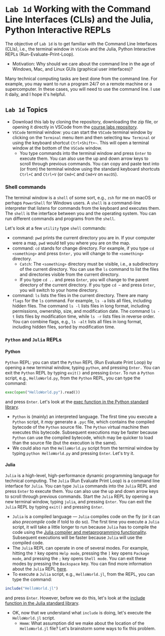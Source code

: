 # `Lab 1d` Working with the Command Line Interfaces (CLIs) and the Julia, Python Interactive REPLs
The objective of `Lab 1d` is to get familiar with the Command Line Interfaces (CLIs), i.e., the terminal window in `VSCode` and the Julia, Python Interactive REPLs (Run-Evaluate-Print-Loop).
* Motivation: Why should we care about the command line in the age of Windows, Mac, and Linux GUIs (graphical user interfaces)? 

Many technical computing tasks are best done from the command line. For example, you may want to run a program 24/7 on a remote machine or a supercomputer. In these cases, you will need to use the command line. I use it daily, and I hope it's helpful.

## `Lab 1d` Topics
* Download this lab by cloning the repository, downloading the zip file, or opening it directly in VSCode from the [course labs repository](https://github.com/varnerlab/CHEME-4800-5800-Labs-AY-2024).
* `VSCode` terminal window: you can start the `VSCode` terminal window by clicking on the `Terminal` menu item and then selecting `New Terminal` or using the keyboard shortcut `Ctrl+Shift+~`. This will open a terminal window at the bottom of the `VSCode` window. 
    * You type commands into the terminal window and press `Enter` to execute them. You can also use the up and down arrow keys to scroll through previous commands. You can copy and paste text into (or from) the terminal window using the standard keyboard shortcuts `Ctrl+C` and `Ctrl+V` (or `Cmd+C` and `Cmd+V` on `macOS`). 

### Shell commands
The terminal window is a `shell` of some sort, e.g., `zsh` for me on macOS or perhaps `PowerShell` for Windows users. A `shell` is a command-line interpreter that listens for commands from the keyboard and executes them. The `shell` is the interface between you and the operating system. You can run different commands and programs from the `shell`. 

Let's look at a few `utility` type `shell` commands:
* command: `pwd` prints the current directory you are in. If your computer were a map, `pwd` would tell you where you are on the map.
* command: `cd` stands for change directory. For example, if you type `cd <something>` and press `Enter,` you will change to the `<something>` directory. 
    * `Catch`: The `<something>` directory must be visible, i.e., a subdirectory of the current directory. You can use the `ls` command to list the files and directories visible from the current directory.
    * If you type `cd ..` and press `Enter`, you will change to the parent directory of the current directory. If you type `cd ~` and press `Enter`, you will switch to your home directory. 
* command: `ls` lists the files in the current directory. There are many `flags` for the `ls` command. For example, `ls -a` lists all files, including hidden files. The command `ls -l` lists files in long format, including permissions, ownership, size, and modification date. The command `ls -t` lists files by modification time, while `ls -r` lists files in reverse order. You can combine flags, e.g., `ls -alt` lists all files in long format, including hidden files, sorted by modification time.

### `Python` and `Julia` REPLs   

#### Python
`Python` REPL: you can start the `Python` REPL (Run Evaluate Print Loop) by opening a new terminal window, typing `python`, and pressing `Enter.` You can exit the `Python` REPL by typing `exit()` and pressing `Enter`. To run a `Python` script, e.g., `HelloWorld.py`, from the `Python` REPL, you can type the command:
```python
exec(open("HelloWorld.py").read())
```
and press `Enter`. Let's look at the [exec function in the Python standard library](https://docs.python.org/3/library/functions.html#exec).
* `Python` is (mainly) an interpreted language. The first time you execute a `Python` script, it _may_ generate a `.pyc` file, which contains the compiled bytecode of the `Python` source file. The `Python` virtual machine then executes this bytecode. Subsequent executions may be faster because `Python` can use the compiled bytecode, which may be quicker to load than the source file (but the execution is the same).
* We could also run the `HelloWorld.py` script from the terminal window by typing `python HelloWorld.py` and pressing `Enter`. Let's try it.

#### Julia
`Julia` is a high-level, high-performance dynamic programming language for technical computing. The `Julia` (Run Evaluate Print Loop) is a command line interface for `Julia`. You can type `Julia` commands into the `Julia` REPL and press `Enter` to execute them. You can also use the up and down arrow keys to scroll through previous commands. Start the `Julia` REPL by opening a new terminal window, typing `julia`, and pressing `Enter`. You can exit the `Julia` REPL by typing `exit()` and pressing `Enter`. 
* `Julia` is a compiled language — `Julia` compiles code on the fly (or it can also _precompile_ code if told to do so). The first time you execute a `Julia` script, it will take a little longer to run because `Julia` has to compile the code using the [Julia compiler and metaprogramming functionality](https://docs.julialang.org/en/v1/manual/metaprogramming/#Metaprogramming). Subsequent executions will be faster because `Julia` will use the compiled code.
* The `Julia` REPL can operate in one of several modes. For example, hitting the `?` key opens `Help mode`, pressing the `]` key opens `Package mode`, and pressing the `;` key opens `Shell mode`. You can exit these modes by pressing the `Backspace` key. You can find more information about the `Julia` REPL [here](https://docs.julialang.org/en/v1/stdlib/REPL/).
* To execute a `Julia` script, e.g., `HelloWorld.jl`, from the REPL, you can type the command:
```julia
include("HelloWorld.jl")
```
and press `Enter`. However, before we do this, let's look at the [include function in the Julia standard library](https://docs.julialang.org/en/v1/base/base/#Base.include).
* OK, now that we understand what `include` is doing, let's execute the `HelloWorld.jl` script. 
    * `Hmmm`: What assumption did we make about the location of the `HelloWorld.jl` file? Let's brainstorm some ways to fix this problem.
